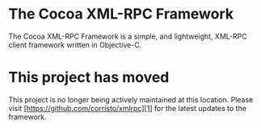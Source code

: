 # The Cocoa XML-RPC Framework

The Cocoa XML-RPC Framework is a simple, and lightweight, XML-RPC client framework written in Objective-C.

# This project has moved

This project is no longer being actively maintained at this location. Please visit [https://github.com/corristo/xmlrpc][1] for the latest updates to the framework.

[1]: https://github.com/corristo/xmlrpc

